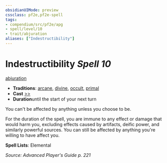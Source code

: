 ```yaml
---
obsidianUIMode: preview
cssclass: pf2e,pf2e-spell
tags:
- compendium/src/pf2e/apg
- spell/level/10
- trait/abjuration
aliases: ["Indestructibility"]
---
```

# Indestructibility *Spell 10*   
[abjuration](../../Rules/traits/abjuration.md)  

- **Traditions**: [arcane](../../Rules/traits/arcane.md), [divine](../../Rules/traits/divine.md), [occult](../../Rules/traits/occult.md), [primal](../../Rules/traits/primal.md)
- **Cast** [>>](../../Rules/core-rulebook/chapter-9-playing-the-game.md#Actions "Two-Action") 
- **Duration**until the start of your next turn

You can't be affected by anything unless you choose to be.

For the duration of the spell, you are immune to any effect or damage that would harm you, excluding effects caused by artifacts, deific power, and similarly powerful sources. You can still be affected by anything you're willing to have affect you.

**Spell Lists**: Elemental

*Source: Advanced Player's Guide p. 221*